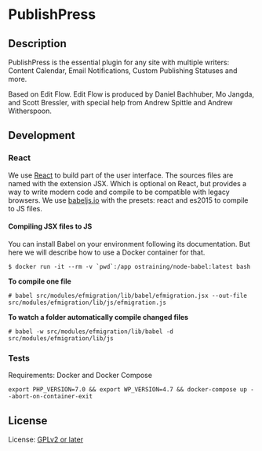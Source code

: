 # PublishPress

## Description

PublishPress is the essential plugin for any site with multiple writers: Content Calendar, Email Notifications, Custom Publishing Statuses and more.

Based on Edit Flow. Edit Flow is produced by Daniel Bachhuber, Mo Jangda, and Scott Bressler, with special help from Andrew Spittle and Andrew Witherspoon.

## Development

### React

We use [React](https://facebook.github.io/react/) to build part of the user interface.
The sources files are named with the extension JSX. Which is optional on React, but provides a way to write modern code and compile to be compatible with legacy browsers. We use [babeljs.io](Babel) with the presets: react and es2015 to compile to JS files.

#### Compiling JSX files to JS

You can install Babel on your environment following its documentation. But here we will describe how to use a Docker container for that.

    $ docker run -it --rm -v `pwd`:/app ostraining/node-babel:latest bash

**To compile one file**

    # babel src/modules/efmigration/lib/babel/efmigration.jsx --out-file src/modules/efmigration/lib/js/efmigration.js

**To watch a folder automatically compile changed files**

    # babel -w src/modules/efmigration/lib/babel -d src/modules/efmigration/lib/js

### Tests

Requirements: Docker and Docker Compose

    export PHP_VERSION=7.0 && export WP_VERSION=4.7 && docker-compose up --abort-on-container-exit

## License

License: [GPLv2 or later](http://www.gnu.org/licenses/gpl-2.0.html)
